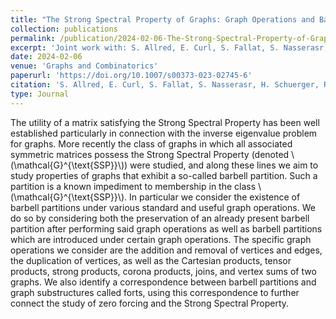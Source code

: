 ```yaml
---
title: "The Strong Spectral Property of Graphs: Graph Operations and Barbell Partitions"
collection: publications
permalink: /publication/2024-02-06-The-Strong-Spectral-Property-of-Graphs:-Graph-Operations-and-Barbell-Partitions
excerpt: 'Joint work with: S. Allred, E. Curl, S. Fallat, S. Nasserasr, H. Schuerger and P. K. Vishwakarma'
date: 2024-02-06
venue: 'Graphs and Combinatorics'
paperurl: 'https://doi.org/10.1007/s00373-023-02745-6'
citation: 'S. Allred, E. Curl, S. Fallat, S. Nasserasr, H. Schuerger, R. R. Villagrán and P. K. Vishwakarma. &quot;The Strong Spectral Property of Graphs: Graph Operations and Barbell Partitions.&quot; <i>Graphs and Combinatorics</i>. 40, 20 (2024).'
type: Journal
---
```


The utility of a matrix satisfying the Strong Spectral Property has been well established particularly in connection with the inverse eigenvalue problem for graphs. More recently the class of graphs in which all associated symmetric matrices possess the Strong Spectral Property (denoted \\(\mathcal{G}^{\text{SSP}}\\)) were studied, and along these lines we aim to study properties of graphs that exhibit a so-called barbell partition. Such a partition is a known impediment to membership in the class \\(\mathcal{G}^{\text{SSP}}\\). In particular we consider the existence of barbell partitions under various standard and useful graph operations. We do so by considering both the preservation of an already present barbell partition after performing said graph operations as well as barbell partitions which are introduced under certain graph operations. The specific graph operations we consider are the addition and removal of vertices and edges, the duplication of vertices, as well as the Cartesian products, tensor products, strong products, corona products, joins, and vertex sums of two graphs. We also identify a correspondence between barbell partitions and graph substructures called forts, using this correspondence to further connect the study of zero forcing and the Strong Spectral Property.
